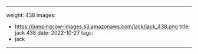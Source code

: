 
---
weight: 438
images:
- https://jumpingcow-images.s3.amazonaws.com/jack/jack_438.png
title: jack 438
date: 2022-10-27
tags:
- jack
---
